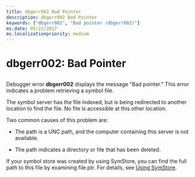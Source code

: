 ```yaml
---
title: dbgerr002 Bad Pointer
description: dbgerr002 Bad Pointer
keywords: ["dbgerr002", "Bad pointer (dbgerr002)"]
ms.date: 05/23/2017
ms.localizationpriority: medium
---
```


# dbgerr002: Bad Pointer


## <span id="ddk_dbgerr002_dbg"></span><span id="DDK_DBGERR002_DBG"></span>


Debugger error **dbgerr002** displays the message "Bad pointer." This error indicates a problem retrieving a symbol file.

The symbol server has the file indexed, but is being redirected to another location to find the file. No file is accessible at this other location.

Two common causes of this problem are:

-   The path is a UNC path, and the computer containing this server is not available.

-   The path indicates a directory or file that has been deleted.

If your symbol store was created by using SymStore, you can find the full path to this file by examining file.ptr. For details, see [Using SymStore](symstore.md).

 

 





